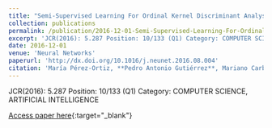 ```yaml
---
title: "Semi-Supervised Learning For Ordinal Kernel Discriminant Analysis"
collection: publications
permalink: /publication/2016-12-01-Semi-Supervised-Learning-For-Ordinal-Kernel-Discriminant-Analysis
excerpt: 'JCR(2016): 5.287 Position: 10/133 (Q1) Category: COMPUTER SCIENCE, ARTIFICIAL INTELLIGENCE'
date: 2016-12-01
venue: 'Neural Networks'
paperurl: 'http://dx.doi.org/10.1016/j.neunet.2016.08.004'
citation: 'María Pérez-Ortiz, **Pedro Antonio Gutiérrez**, Mariano Carbonero-Ruz, César Hervás-Martínez, &quot;Semi-Supervised Learning For Ordinal Kernel Discriminant Analysis.&quot; Neural Networks, Vol. 84, 2016, pp.57--66.'
---
```

JCR(2016): 5.287 Position: 10/133 (Q1) Category: COMPUTER SCIENCE, ARTIFICIAL INTELLIGENCE

[Access paper here](http://dx.doi.org/10.1016/j.neunet.2016.08.004){:target="_blank"}
